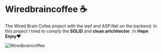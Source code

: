 # Wiredbraincoffee ☕
The Wired Brain Cofee project with the wpf and ASP.Net on the backend.
In this project I tried to comply the **SOLID** and **clean artchitector**. /n
**Hope Enjoy❤**

![Wiredbraincoffee](https://user-images.githubusercontent.com/54862167/64559227-0abc8380-d303-11e9-999e-ccb9e86cf236.png)
